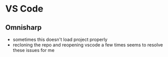 # VS Code

## Omnisharp
- sometimes this doesn't load project properly
- recloning the repo and reopening vscode a few times seems to resolve these issues for me